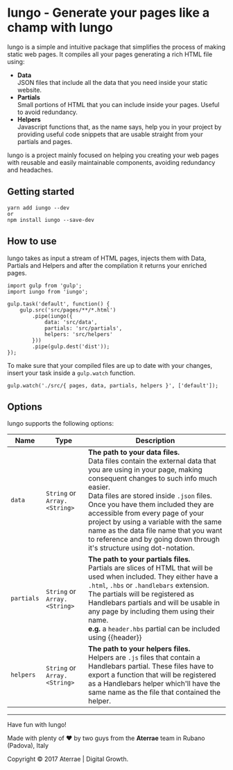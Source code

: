 # Iungo - Generate your pages like a champ with Iungo

Iungo is a simple and intuitive package that simplifies the process of making static web pages.
It compiles all your pages generating a rich HTML file using:
- **Data** <br/>
JSON files that include all the data that you need inside your static website.
- **Partials** <br/>
Small portions of HTML that you can include inside your pages. Useful to avoid redundancy.
- **Helpers** <br/>
Javascript functions that, as the name says, help you in your project by providing useful code snippets that are usable straight from your partials and pages.

Iungo is a project mainly focused on helping you creating your web pages with reusable and easily maintainable components, avoiding redundancy and headaches.

## Getting started
```
yarn add iungo --dev
or
npm install iungo --save-dev
```

## How to use
Iungo takes as input a stream of HTML pages, injects them with Data, Partials and Helpers and after the compilation it returns your enriched pages.

```
import gulp from 'gulp';
import iungo from 'iungo';

gulp.task('default', function() {
    gulp.src('src/pages/**/*.html')
        .pipe(iungo({
            data: 'src/data',
            partials: 'src/partials',
            helpers: 'src/helpers'
        }))
        .pipe(gulp.dest('dist'));
});
```
To make sure that your compiled files are up to date with your changes, insert your task inside a `gulp.watch` function.
```
gulp.watch('./src/{ pages, data, partials, helpers }', ['default']);
```

## Options
Iungo supports the following options:

Name|Type|Description
---|---|---
`data`|`String` or `Array.<String>`|**The path to your data files.**<br/>Data files contain the external data that you are using in your page, making consequent changes to such info much easier.<br/>Data files are stored inside `.json` files.<br/>Once you have them included they are accessible from every page of your project by using a variable with the same name as the data file name that you want to reference and by going down through it's structure using dot-notation.
`partials`|`String` or `Array.<String>`|**The path to your partials files.**<br/>Partials are slices of HTML that will be used when included. They either have a `.html`, `.hbs` or `.handlebars` extension. The partials will be registered as Handlebars partials and will be usable in any page by including them using their name.<br/>**e.g.** a `header.hbs` partial can be included using {{header}}
`helpers`|`String` or `Array.<String>`|**The path to your helpers files.**<br/>Helpers are `.js` files that contain a Handlebars partial. These files have to export a function that will be registered as a Handlebars helper which'll have the same name as the file that contained the helper.

---
Have fun with Iungo!

Made with plenty of ❤️ by two guys from the **Aterrae** team in Rubano (Padova), Italy

Copyright © 2017 Aterrae | Digital Growth.
